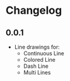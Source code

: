# Changelog

  
## 0.0.1
* Line drawings for:
    * Continuous Line
    * Colored Line
    * Dash Line
    * Multi Lines
